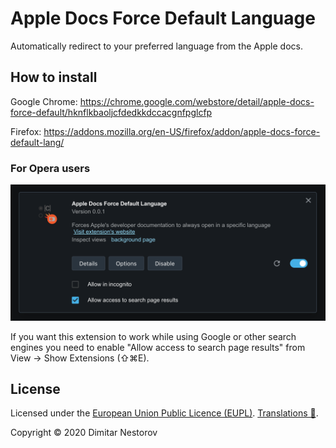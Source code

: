 # Apple Docs Force Default Language

Automatically redirect to your preferred language from the Apple docs.

## How to install

Google Chrome: https://chrome.google.com/webstore/detail/apple-docs-force-default/hknflkbaoljcfdedkkdccacgnfpglcfp

Firefox: https://addons.mozilla.org/en-US/firefox/addon/apple-docs-force-default-lang/

### For Opera users

<p align="center"><img src=".github/Opera extensions entry.png" alt="Opera extensions entry" width="719"></p>

If you want this extension to work while using Google or other search engines you need to enable "Allow access to search page results" from View -> Show Extensions (⇧⌘E).

## License

Licensed under the [European Union Public Licence (EUPL)](https://github.com/dimitarnestorov/MusicBar/blob/master/LICENSE). [Translations 🔗](https://joinup.ec.europa.eu/collection/eupl/eupl-text-eupl-12).

Copyright © 2020 Dimitar Nestorov
